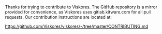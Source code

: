 Thanks for trying to contribute to Viskores.  The GitHub repository
is a mirror provided for convenience, as Viskores uses gitlab.kitware.com
for all pull requests. Our contribution instructions are located at:

  https://github.com/Viskores/viskores/-/tree/master/CONTRIBUTING.md
